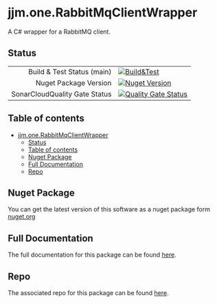 # jjm.one.RabbitMqClientWrapper

A C# wrapper for a RabbitMQ client.

## Status

|                               |                                                                                                                                                                                                                               |
|------------------------------:|-------------------------------------------------------------------------------------------------------------------------------------------------------------------------------------------------------------------------------|
|    Build & Test Status (main) | [![Build&Test](https://github.com/jjm-one/jjm.one.RabbitMqClientWrapper/actions/workflows/dotnet.yml/badge.svg)](https://github.com/jjm-one/jjm.one.RabbitMqClientWrapper/actions/workflows/dotnet.yml)                       |
|         Nuget Package Version | [![Nuget Version](https://img.shields.io/nuget/v/jjm.one.RabbitMqClientWrapper?style=flat-square)](https://www.nuget.org/packages/jjm.one.RabbitMqClientWrapper/)                                                             |
| SonarCloudQuality Gate Status | [![Quality Gate Status](https://sonarcloud.io/api/project_badges/measure?project=jjm-one_jjm.one.RabbitMqClientWrapper&metric=alert_status)](https://sonarcloud.io/summary/new_code?id=jjm-one_jjm.one.RabbitMqClientWrapper) |

## Table of contents

- [jjm.one.RabbitMqClientWrapper](#jjmonerabbitmqclientwrapper)
    - [Status](#status)
    - [Table of contents](#table-of-contents)
    - [Nuget Package](#nuget-package)
    - [Full Documentation](#full-documentation)
    - [Repo](#repo)

## Nuget Package

You can get the latest version of this software as a nuget package
form [nuget.org](https://www.nuget.org/packages/jjm.one.RabbitMqClientWrapper/)

## Full Documentation

The full documentation for this package can be
found [here](https://jjm-one.github.io/jjm.one.RabbitMqClientWrapper/main/doc/html/index.html).

## Repo

The associated repo for this package can be found [here](https://github.com/jjm-one/jjm.one.RabbitMqClientWrapper).
